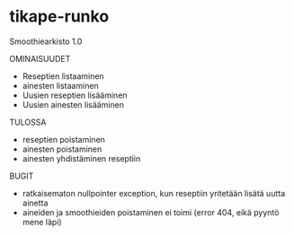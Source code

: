 # tikape-runko

Smoothiearkisto 1.0

OMINAISUUDET
- Reseptien listaaminen
- ainesten listaaminen
- Uusien reseptien lisääminen
- Uusien ainesten lisääminen

TULOSSA
- reseptien poistaminen
- ainesten poistaminen
- ainesten yhdistäminen reseptiin

BUGIT
- ratkaisematon nullpointer exception, kun reseptiin yritetään lisätä uutta ainetta
- aineiden ja smoothieiden poistaminen ei toimi (error 404, eikä pyyntö mene läpi)

